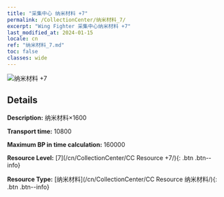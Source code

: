 ```yaml
---
title: "采集中心 纳米材料 +7"
permalink: /CollectionCenter/纳米材料_7/
excerpt: "Wing Fighter 采集中心纳米材料 +7"
last_modified_at: 2024-01-15
locale: cn
ref: "纳米材料_7.md"
toc: false
classes: wide
---
```



![纳米材料 +7](/images/cc/CC_Nano_Material_5.png)

## Details

  **Description:** 纳米材料×1600

  **Transport time:** 10800

  **Maximum BP in time calculation:** 160000

  **Resource Level:** [7](/cn/CollectionCenter/CC Resource +7/){: .btn .btn--info}

  **Resource Type:** [纳米材料](/cn/CollectionCenter/CC Resource 纳米材料/){: .btn .btn--info}

